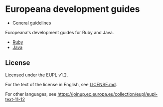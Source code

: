 # Europeana development guides

* [General guidelines](general.md)

Europeana's development guides for Ruby and Java.

* [Ruby](ruby.md)
* [Java](java.md)

## License

Licensed under the EUPL v1.2.

For the text of the license in English, see [LICENSE.md](LICENSE.md).

For other languages, see https://joinup.ec.europa.eu/collection/eupl/eupl-text-11-12
